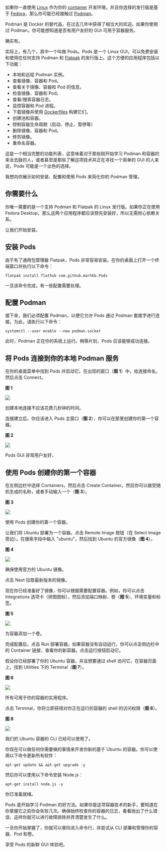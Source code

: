 如果你一直使用 [Linux](https://thenewstack.io/introduction-to-linux-operating-system/) 作为你的 [container](https://thenewstack.io/introduction-to-containers/) 开发环境，并且你选择的发行版是基于 [Fedora](https://thenewstack.io/ultramarine-linux-fedora-made-easy-and-beautiful-for-everyone/)，那么你可能已经接触过 [Podman](https://thenewstack.io/whats-new-with-podman-5-multiplatform-images-vm-support/)。

Podman 是 Docker 的替代品，在过去几年中获得了相当大的欢迎。如果你使用过 Podman，你可能想知道是否有用户友好的 GUI 可用于容器服务。

确实有。

实际上，有几个，其中一个叫做 Pods。Pods 是一个 Linux GUI，可以免费安装和使用在任何支持 Podman 和 [Flatpak](https://thenewstack.io/linux-an-intro-to-the-flatpak-universal-package-manager/) 的发行版上。这个方便的应用程序包括以下功能：

*   本地和远程 Podman 实例。
*   查看镜像、容器和 Pod。
*   查看关于镜像、容器和 Pod 的信息。
*   检查镜像、容器和 Pod。
*   查看/搜索容器日志。
*   监控容器和 Pod 进程。
*   下载镜像并使用 [Dockerfiles](https://thenewstack.io/docker-basics-how-to-use-dockerfiles/ "Dockerfiles") 构建它们。
*   创建池和容器。
*   控制容器生命周期（启动、停止、暂停等）
*   删除镜像、容器和 Pod。
*   修剪镜像。
*   重命名容器。

这是一个相当完整的功能列表，这意味着对于那些刚开始学习 Podman 和容器的来龙去脉的人，或者甚至是那些了解这项技术并正在寻找一个简单的 GUI 的人来说，Pods 可能是一个出色的选择。

我想向你展示如何安装、配置和使用 Pods 来简化你的 Podman 管理。

## 你需要什么

你唯一需要的是一个支持 Podman 和 Flatpak 的 Linux 发行版。如果你正在使用 Fedora Desktop，那么这两个应用程序都应该预先安装好，所以无需担心依赖关系。

让我们开始安装。

## 安装 Pods

由于有了通用包管理器 Flatpak，Pods 非常容易安装。在你的桌面上打开一个终端窗口并执行以下命令：

```
flatpak install flathub com.github.marhkb.Pods
```

一旦该命令完成，有一些配置需要处理。

## 配置 Podman

接下来，我们必须配置 Podman，以便它允许 Pods 通过 Podman 套接字进行连接。为此，请执行以下命令：

```
systemctl --user enable --now podman.socket
```

此时，Podman 正在你的系统上运行。稍等片刻，Pods 应该能够成功连接。

## 将 Pods 连接到你的本地 Podman 服务

在你的桌面菜单中找到 Pods 并启动它。在出现的窗口（**图 1**）中，给连接命名，然后点击 Connect。

**图 1**

[![](https://cdn.thenewstack.io/media/2025/09/9136740c-pods1.jpg)](https://cdn.thenewstack.io/media/2025/09/9136740c-pods1.jpg)

创建本地连接不应该花费几秒钟的时间。

连接建立后，你应该进入 Pods 主窗口（**图 2**），你可以在那里创建你的第一个容器。

**图 2**

[![](https://cdn.thenewstack.io/media/2025/09/f55c8423-pods2.jpg)](https://cdn.thenewstack.io/media/2025/09/f55c8423-pods2.jpg)

Pods GUI 非常用户友好。

## 使用 Pods 创建你的第一个容器

在左侧边栏中选择 Containers，然后点击 Create Container。然后你可以接受随机生成的名称，或者手动输入一个（**图 3**）。

**图 3**

[![](https://cdn.thenewstack.io/media/2025/09/01e18463-pods3.jpg)](https://cdn.thenewstack.io/media/2025/09/01e18463-pods3.jpg)

使用 Pods 创建你的第一个容器。

让我们将 Ubuntu 部署为一个容器。点击 Remote Image 按钮（在 Select Image 旁边）。在搜索字段中输入 "ubuntu"，然后找到 Ubuntu 的官方镜像（**图 4**）。

**图 4**

[![](https://cdn.thenewstack.io/media/2025/09/711971d9-pods4.jpg)](https://cdn.thenewstack.io/media/2025/09/711971d9-pods4.jpg)

确保使用官方的 Ubuntu 镜像。

点击 Next 拉取最新版本的镜像。

现在你已经准备好了镜像，你可以根据需要配置容器。例如，你可以点击 Integrations 选项卡（拼图图标），然后添加端口映射、卷（**图 5**）、环境变量和标签。

**图 5**

[![](https://cdn.thenewstack.io/media/2025/09/d0762d08-pods5.jpg)](https://cdn.thenewstack.io/media/2025/09/d0762d08-pods5.jpg)

为容器添加一个卷。

完成配置后，点击 Run 部署容器。如果容器没有自动运行，你可以点击侧边栏中的 Container 链接，查看你的新容器。点击运行按钮启动它。

假设你已经部署了你的 Ubuntu 容器，并且想要通过 shell 访问它。在容器页面上，找到 Utilities 下的 Terminal（**图 7**）。

**图 6**

[![](https://cdn.thenewstack.io/media/2025/09/1704b7b6-pods7.jpg)](https://cdn.thenewstack.io/media/2025/09/1704b7b6-pods7.jpg)

所有可用于你的容器的实用程序。

点击 Terminal，你将立即获得对你正在运行的容器的 shell 的访问权限（**图 8**）。

**图 8**

[![](https://cdn.thenewstack.io/media/2025/09/33e046a1-pods8.jpg)](https://cdn.thenewstack.io/media/2025/09/33e046a1-pods8.jpg)

我们的 Ubuntu 容器的 CLI 已经可以使用了。

你现在可以做任何你需要做的事情来开发你新的基于 Ubuntu 的容器。你可以使用以下命令更新所有软件：

```
apt-get update && apt-get upgrade -y
```

然后你可以使用以下命令安装 Node.js：

```
apt-get install node.js -y
```

你已准备就绪。

Pods 是开始学习 Podman 的好方法。如果你是这项容器技术的新手，要知道在你掌握它之前你会失败几次。确保始终检查你的容器的日志，看看抛出了什么错误，这样你就可以进行故障排除并弄清楚发生了什么。

一旦你开始掌握了，你就可以冒险进入命令行，并尝试从 CLI 部署和管理你的容器、Pod 和卷。

享受 Pods 的新鲜 GUI 体验吧。